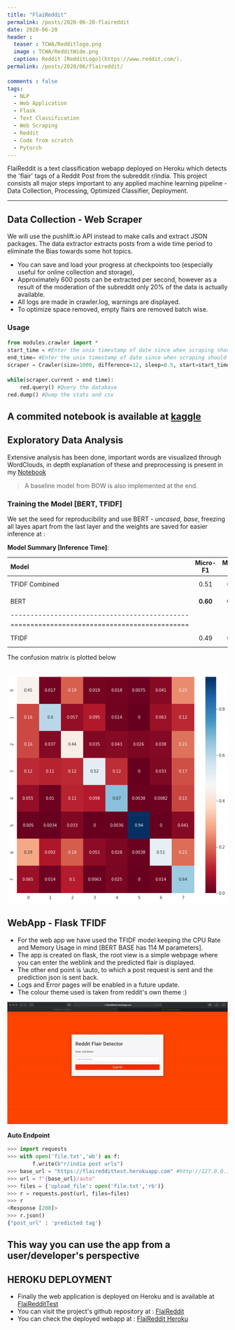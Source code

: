 ```yaml
---
title: "FlaiReddit"
permalink: /posts/2020-06-20-flaireddit
date: 2020-06-20
header :
  teaser : TCWA/Redditlogo.png
  image : TCWA/RedditWide.png
  caption: Reddit [RedditLogo](https://www.reddit.com/).
permalink: /posts/2020/06/flaireddit/

comments : false
tags:
  - NLP
  - Web Application
  - Flask
  - Text Classification
  - Web Scraping
  - Reddit
  - Code from scratch
  - Pytorch
---
```


FlaiReddit is a text classification webapp deployed on Heroku which detects the 'flair' tags of a Reddit Post from the subreddit r/india. This project consists all major steps important to any applied machine learning pipeline - Data Collection, Processing, Optimized Classifier, Deployment.

---
## Data Collection - Web Scraper
We will use the pushlift.io API instead to make calls and extract JSON packages.
The data extractor extracts posts from a wide time period to eliminate the Bias towards some hot topics.
* You can save and load your progress at checkpoints too (especially useful for online collection and storage), 
* Approximately  600 posts can be extracted per second, however as a result of the moderation of the subreddit only 20% of the data is actually available. 
* All logs are made in crawler.log, warnings are displayed.
* To optimize space removed, empty flairs are removed batch wise.

### Usage

```python
from modules.crawler import *
start_time = #Enter the unix timestamp of date since when scraping should begin
end_time= #Enter the unix timestamp of date since when scraping should end
scraper = Crawler(size=1000, difference=12, sleep=0.5, start=start_time)

while(scraper.current > end time):
	red.query() #Query the database
red.dump() #Dump the stats and csv
```

A commited notebook is available at [kaggle](https://www.kaggle.com/someshsingh22/redditcrawlertest)
---

## Exploratory Data Analysis
Extensive analysis has been done, important words are visualized through WordClouds, in depth explanation of these and preprocessing is present in my [Notebook](https://github.com/someshsingh22/FlaiReddit-MIDAS/blob/master/Notebooks/Part-2-EDA.ipynb)

>A baseline model from BOW is also implemented at the end.

### Training the Model [BERT, TFIDF]
We set the seed for reproducibility and use BERT - *uncased, base*, freezing all layes apart from the last layer and the weights are saved for easier inference at : 

**Model Summary [Inference Time]**:

| Model   | Micro-F1 | Macro-F1 | Inference | 
|:--------|:--------:|:--------:|--------:|
| TFIDF Combined | 0.51 | 0.50 |  **331 Samples/s** |
| BERT | **0.60** | **0.59** | 2.37 Samples/s |
|---------------------------------------------|
|=============================================|
| TFIDF | 0.49 | 0.48  | 273 Samples/s |


The confusion matrix is plotted below

![Confusion Matrix](/images/TCWA/CM.png)
---

## WebApp - Flask TFIDF
* For the web app we have used the TFIDF model keeping the CPU Rate and Memory Usage in mind [BERT BASE has 114 M parameters].
* The app is created on flask, the root view is a simple webpage where you can enter the weblink and the predicted flair is displayed.
* The other end point is \auto, to which a post request is sent and the prediction json is sent back.
* Logs and Error pages will be enabled in a future update.
* The colour theme used is taken from reddit's own theme :)

 ![Root page](/images/TCWA/flaireddit_webapp.gif)

**Auto Endpoint**
```python
>>> import requests
>>> with open('file.txt','wb') as f:
		f.write(b"r/india post urls")
>>> base_url = "https://flaireddittest.herokuapp.com" #http://127.0.0.1:5000/ if local
>>> url = f"{base_url}/auto"
>>> files = {'upload_file': open('file.txt','rb')}
>>> r = requests.post(url, files=files)
>>> r
<Response [200]>
>>> r.json()
{"post_url" : 'predicted tag'}
```
This way you can use the app from a user/developer's perspective
---

## HEROKU DEPLOYMENT
* Finally the web application is deployed on Heroku and is available at [FlaiRedditTest](https://flaireddittest.herokuapp.com/)
* You can visit the project's github repository at : [FlaiReddit](https://github.com/someshsingh22/FlaiReddit-MIDAS)
* You can check the deployed webapp at : [FlaiReddit Heroku](https://flaireddittest.herokuapp.com)